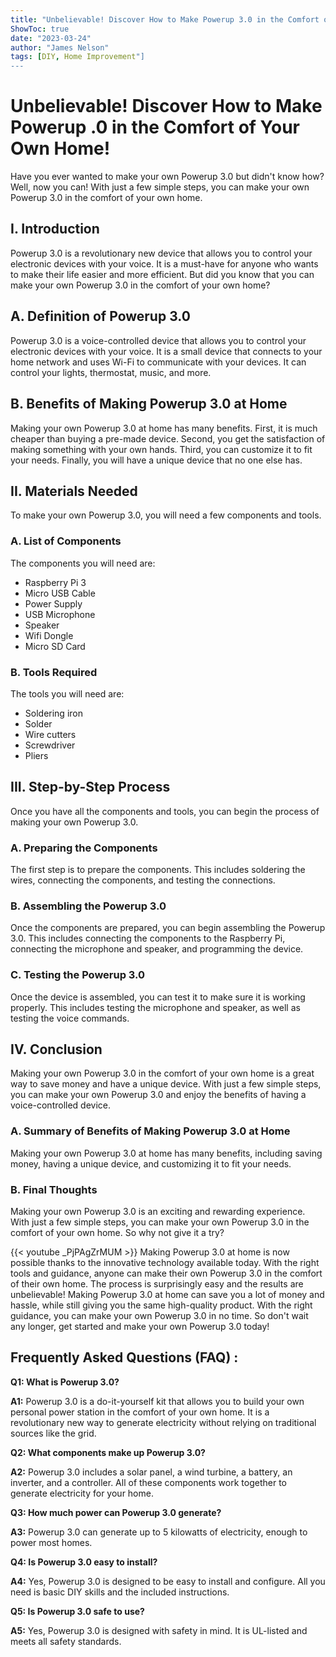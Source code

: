 ```yaml
---
title: "Unbelievable! Discover How to Make Powerup 3.0 in the Comfort of Your Own Home!"
ShowToc: true 
date: "2023-03-24"
author: "James Nelson" 
tags: [DIY, Home Improvement"]
---
```

# Unbelievable! Discover How to Make Powerup .0 in the Comfort of Your Own Home!

Have you ever wanted to make your own Powerup 3.0 but didn't know how? Well, now you can! With just a few simple steps, you can make your own Powerup 3.0 in the comfort of your own home.

## I. Introduction 

Powerup 3.0 is a revolutionary new device that allows you to control your electronic devices with your voice. It is a must-have for anyone who wants to make their life easier and more efficient. But did you know that you can make your own Powerup 3.0 in the comfort of your own home? 

## A. Definition of Powerup 3.0

Powerup 3.0 is a voice-controlled device that allows you to control your electronic devices with your voice. It is a small device that connects to your home network and uses Wi-Fi to communicate with your devices. It can control your lights, thermostat, music, and more. 

## B. Benefits of Making Powerup 3.0 at Home

Making your own Powerup 3.0 at home has many benefits. First, it is much cheaper than buying a pre-made device. Second, you get the satisfaction of making something with your own hands. Third, you can customize it to fit your needs. Finally, you will have a unique device that no one else has. 

## II. Materials Needed

To make your own Powerup 3.0, you will need a few components and tools. 

### A. List of Components

The components you will need are:

- Raspberry Pi 3
- Micro USB Cable
- Power Supply
- USB Microphone
- Speaker
- Wifi Dongle
- Micro SD Card

### B. Tools Required

The tools you will need are:

- Soldering iron
- Solder
- Wire cutters
- Screwdriver
- Pliers

## III. Step-by-Step Process

Once you have all the components and tools, you can begin the process of making your own Powerup 3.0. 

### A. Preparing the Components

The first step is to prepare the components. This includes soldering the wires, connecting the components, and testing the connections.

### B. Assembling the Powerup 3.0

Once the components are prepared, you can begin assembling the Powerup 3.0. This includes connecting the components to the Raspberry Pi, connecting the microphone and speaker, and programming the device.

### C. Testing the Powerup 3.0

Once the device is assembled, you can test it to make sure it is working properly. This includes testing the microphone and speaker, as well as testing the voice commands.

## IV. Conclusion

Making your own Powerup 3.0 in the comfort of your own home is a great way to save money and have a unique device. With just a few simple steps, you can make your own Powerup 3.0 and enjoy the benefits of having a voice-controlled device. 

### A. Summary of Benefits of Making Powerup 3.0 at Home

Making your own Powerup 3.0 at home has many benefits, including saving money, having a unique device, and customizing it to fit your needs. 

### B. Final Thoughts

Making your own Powerup 3.0 is an exciting and rewarding experience. With just a few simple steps, you can make your own Powerup 3.0 in the comfort of your own home. So why not give it a try?

{{< youtube _PjPAgZrMUM >}} 
Making Powerup 3.0 at home is now possible thanks to the innovative technology available today. With the right tools and guidance, anyone can make their own Powerup 3.0 in the comfort of their own home. The process is surprisingly easy and the results are unbelievable! Making Powerup 3.0 at home can save you a lot of money and hassle, while still giving you the same high-quality product. With the right guidance, you can make your own Powerup 3.0 in no time. So don't wait any longer, get started and make your own Powerup 3.0 today!

## Frequently Asked Questions (FAQ) :
**Q1: What is Powerup 3.0?**

**A1:** Powerup 3.0 is a do-it-yourself kit that allows you to build your own personal power station in the comfort of your own home. It is a revolutionary new way to generate electricity without relying on traditional sources like the grid.

**Q2: What components make up Powerup 3.0?**

**A2:** Powerup 3.0 includes a solar panel, a wind turbine, a battery, an inverter, and a controller. All of these components work together to generate electricity for your home.

**Q3: How much power can Powerup 3.0 generate?**

**A3:** Powerup 3.0 can generate up to 5 kilowatts of electricity, enough to power most homes.

**Q4: Is Powerup 3.0 easy to install?**

**A4:** Yes, Powerup 3.0 is designed to be easy to install and configure. All you need is basic DIY skills and the included instructions.

**Q5: Is Powerup 3.0 safe to use?**

**A5:** Yes, Powerup 3.0 is designed with safety in mind. It is UL-listed and meets all safety standards.





